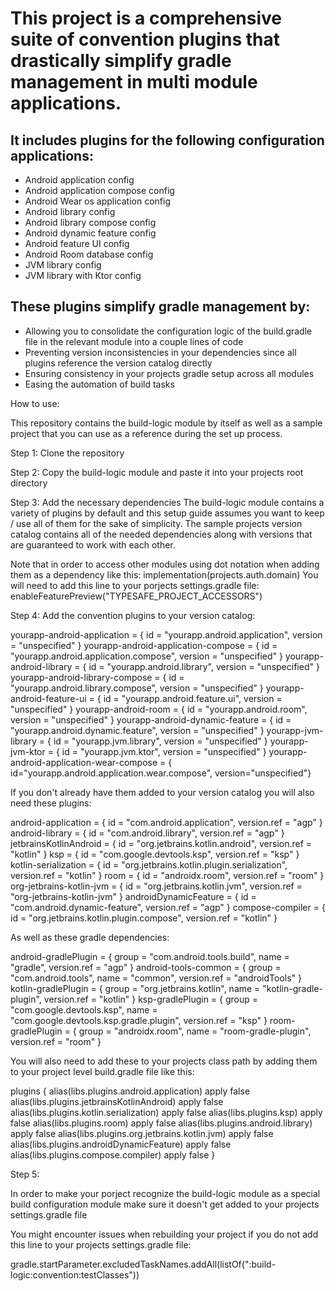 # This project is a comprehensive suite of convention plugins that drastically simplify gradle management in multi module applications.

## It includes plugins for the following configuration applications:
- Android application config
- Android application compose config
- Android Wear os application config
- Android library config
- Android library compose config
- Android dynamic feature config
- Android feature UI config
- Android Room database config
- JVM library config
- JVM library with Ktor config

## These plugins simplify gradle management by:
- Allowing you to consolidate the configuration logic of the build.gradle file in the relevant module into a couple lines of code
- Preventing version inconsistencies in your dependencies since all plugins reference the version catalog directly
- Ensuring consistency in your projects gradle setup across all modules
- Easing the automation of build tasks

  
How to use:

This repository contains the build-logic module by itself as well as a sample project that you can use as a reference during the set up process.

Step 1:
  Clone the repository

Step 2:
  Copy the build-logic module and paste it into your projects root directory

Step 3:
  Add the necessary dependencies
  The build-logic module contains a variety of plugins by default and this setup guide assumes you want to keep / use all of them for the sake of simplicity. 
  The sample projects version catalog contains all of the needed dependencies along with versions that are guaranteed to work with each other. 

  Note that in order to access other modules using dot notation when adding them as a dependency like this: implementation(projects.auth.domain)
  You will need to add this line to your porjects settings.gradle file:
  enableFeaturePreview("TYPESAFE_PROJECT_ACCESSORS")
  
  

Step 4:
  Add the convention plugins to your version catalog:

  yourapp-android-application = { id = "yourapp.android.application", version = "unspecified" }
  yourapp-android-application-compose = { id = "yourapp.android.application.compose", version = "unspecified" }
  yourapp-android-library = { id = "yourapp.android.library", version = "unspecified" }
  yourapp-android-library-compose = { id = "yourapp.android.library.compose", version = "unspecified" }
  yourapp-android-feature-ui = { id = "yourapp.android.feature.ui", version = "unspecified" }
  yourapp-android-room = { id = "yourapp.android.room", version = "unspecified" }
  yourapp-android-dynamic-feature = { id = "yourapp.android.dynamic.feature", version = "unspecified" }
  yourapp-jvm-library = { id = "yourapp.jvm.library", version = "unspecified" }
  yourapp-jvm-ktor = { id = "yourapp.jvm.ktor", version = "unspecified" }
  yourapp-android-application-wear-compose = { id="yourapp.android.application.wear.compose", version="unspecified"}

  If you don't already have them added to your version catalog you will also need these plugins:

  android-application = { id = "com.android.application", version.ref = "agp" }
  android-library = { id = "com.android.library", version.ref = "agp" }
  jetbrainsKotlinAndroid = { id = "org.jetbrains.kotlin.android", version.ref = "kotlin" }
  ksp = { id = "com.google.devtools.ksp", version.ref = "ksp" }
  kotlin-serialization = { id = "org.jetbrains.kotlin.plugin.serialization", version.ref = "kotlin" }
  room = { id = "androidx.room", version.ref = "room" }
  org-jetbrains-kotlin-jvm = { id = "org.jetbrains.kotlin.jvm", version.ref = "org-jetbrains-kotlin-jvm" }
  androidDynamicFeature = { id = "com.android.dynamic-feature", version.ref = "agp" }
  compose-compiler = { id = "org.jetbrains.kotlin.plugin.compose", version.ref = "kotlin" }

  As well as these gradle dependencies:

  android-gradlePlugin = { group = "com.android.tools.build", name = "gradle", version.ref = "agp" }
  android-tools-common = { group = "com.android.tools", name = "common", version.ref = "androidTools" }
  kotlin-gradlePlugin = { group = "org.jetbrains.kotlin", name = "kotlin-gradle-plugin", version.ref = "kotlin" }
  ksp-gradlePlugin = { group = "com.google.devtools.ksp", name = "com.google.devtools.ksp.gradle.plugin", version.ref = "ksp" }
  room-gradlePlugin = { group = "androidx.room", name = "room-gradle-plugin", version.ref = "room" }


  You will also need to add these to your projects class path by adding them to your project level build.gradle file like this: 
  
  plugins {
    alias(libs.plugins.android.application) apply false
    alias(libs.plugins.jetbrainsKotlinAndroid) apply false
    alias(libs.plugins.kotlin.serialization) apply false
    alias(libs.plugins.ksp) apply false
    alias(libs.plugins.room) apply false
    alias(libs.plugins.android.library) apply false
    alias(libs.plugins.org.jetbrains.kotlin.jvm) apply false
    alias(libs.plugins.androidDynamicFeature) apply false
    alias(libs.plugins.compose.compiler) apply false
  }

  
Step 5:

  In order to make your porject recognize the build-logic module as a special build configuration module make sure it doesn't get added to your projects settings.gradle file
  
  You might encounter issues when rebuilding your project if you do not add this line to your projects settings.gradle file:

  gradle.startParameter.excludedTaskNames.addAll(listOf(":build-logic:convention:testClasses"))

  
  
  
  
  
